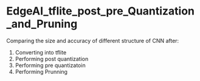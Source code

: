 # EdgeAI_tflite_post_pre_Quantization_and_Pruning

Comparing the size and accuracy of different structure of CNN after:
1. Converting into tflite
2. Performing post quantization 
3. Performing pre quantizatoin 
4. Performing Prunning 
